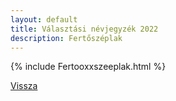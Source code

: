 ```yaml
---
layout: default
title: Választási névjegyzék 2022
description: Fertőszéplak
---
```


{% include Fertooxxszeeplak.html %}

[Vissza](./)
